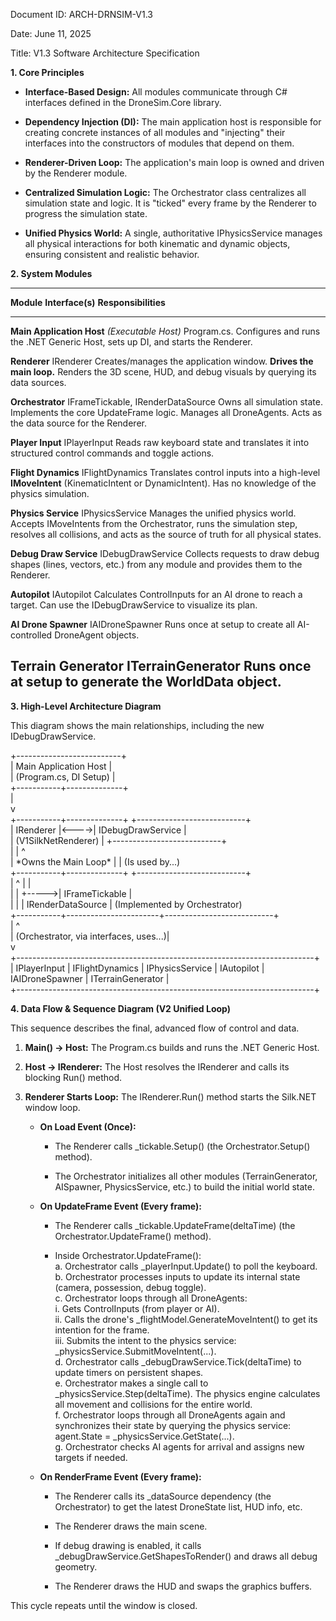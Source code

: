Document ID: ARCH-DRNSIM-V1.3

Date: June 11, 2025

Title: V1.3 Software Architecture Specification

**1. Core Principles**

- **Interface-Based Design:** All modules communicate through C# interfaces defined in the DroneSim.Core library.

- **Dependency Injection (DI):** The main application host is responsible for creating concrete instances of all modules and \"injecting\" their interfaces into the constructors of modules that depend on them.

- **Renderer-Driven Loop:** The application\'s main loop is owned and driven by the Renderer module.

- **Centralized Simulation Logic:** The Orchestrator class centralizes all simulation state and logic. It is \"ticked\" every frame by the Renderer to progress the simulation state.

- **Unified Physics World:** A single, authoritative IPhysicsService manages all physical interactions for both kinematic and dynamic objects, ensuring consistent and realistic behavior.

**2. System Modules**

  ------------------------------------------------------------------------------------------------------------------------------------------------------------------------------------------------------------------------------------------------------------
  **Module**                  **Interface(s)**                    **Responsibilities**
  --------------------------- ----------------------------------- --------------------------------------------------------------------------------------------------------------------------------------------------------------------------------------------
  **Main Application Host**   *(Executable Host)*                 Program.cs. Configures and runs the .NET Generic Host, sets up DI, and starts the Renderer.

  **Renderer**                IRenderer                           Creates/manages the application window. **Drives the main loop.** Renders the 3D scene, HUD, and debug visuals by querying its data sources.

  **Orchestrator**            IFrameTickable, IRenderDataSource   Owns all simulation state. Implements the core UpdateFrame logic. Manages all DroneAgents. Acts as the data source for the Renderer.

  **Player Input**            IPlayerInput                        Reads raw keyboard state and translates it into structured control commands and toggle actions.

  **Flight Dynamics**         IFlightDynamics                     Translates control inputs into a high-level **IMoveIntent** (KinematicIntent or DynamicIntent). Has no knowledge of the physics simulation.

  **Physics Service**         IPhysicsService                     Manages the unified physics world. Accepts IMoveIntents from the Orchestrator, runs the simulation step, resolves all collisions, and acts as the source of truth for all physical states.

  **Debug Draw Service**      IDebugDrawService                   Collects requests to draw debug shapes (lines, vectors, etc.) from any module and provides them to the Renderer.

  **Autopilot**               IAutopilot                          Calculates ControlInputs for an AI drone to reach a target. Can use the IDebugDrawService to visualize its plan.

  **AI Drone Spawner**        IAIDroneSpawner                     Runs once at setup to create all AI-controlled DroneAgent objects.

  **Terrain Generator**       ITerrainGenerator                   Runs once at setup to generate the WorldData object.
  ------------------------------------------------------------------------------------------------------------------------------------------------------------------------------------------------------------------------------------------------------------

**3. High-Level Architecture Diagram**

This diagram shows the main relationships, including the new IDebugDrawService.

+\-\-\-\-\-\-\-\-\-\-\-\-\-\-\-\-\-\-\-\-\-\-\-\-\--+\
\| Main Application Host \|\
\| (Program.cs, DI Setup) \|\
+\-\-\-\-\-\-\-\-\-\--+\-\-\-\-\-\-\-\-\-\-\-\-\--+\
\|\
v\
+\-\-\-\-\-\-\-\-\-\--+\-\-\-\-\-\-\-\-\-\-\-\-\--+ +\-\-\-\-\-\-\-\-\-\-\-\-\-\-\-\-\-\-\-\-\-\-\-\-\-\--+\
\| IRenderer \|\<\-\-\--\>\| IDebugDrawService \|\
\| (V1SilkNetRenderer) \| +\-\-\-\-\-\-\-\-\-\-\-\-\-\-\-\-\-\-\-\-\-\-\-\-\-\--+\
\| \| \^\
\| \*Owns the Main Loop\* \| \| (Is used by\...)\
+\-\-\-\-\-\-\-\-\-\--+\-\-\-\-\-\-\-\-\-\-\-\-\--+ +\-\-\-\-\-\-\-\-\-\-\-\-\-\-\-\-\-\-\-\-\-\-\-\-\-\--+\
\| \^ \| \|\
\| \| +\-\-\-\--\>\| IFrameTickable \|\
\| \| \| IRenderDataSource \| (Implemented by Orchestrator)\
+\-\-\-\-\-\-\-\-\-\--+\-\-\-\-\-\-\-\-\-\-\-\-\-\-\-\-\-\-\-\-\-\--+\-\-\-\-\-\-\-\-\-\-\-\-\-\-\-\-\-\-\-\-\-\-\-\-\-\--+\
\| \^\
\| (Orchestrator, via interfaces, uses\...)\|\
v\
+\-\-\-\-\-\-\-\-\-\-\-\-\-\-\-\-\-\-\-\-\-\-\-\-\-\-\-\-\-\-\-\-\-\-\-\-\-\-\-\-\-\-\-\-\-\-\-\-\-\-\-\-\-\-\-\-\-\-\-\-\-\-\-\-\-\-\-\-\-\-\-\-\--+\
\| IPlayerInput \| IFlightDynamics \| IPhysicsService \| IAutopilot \| IAIDroneSpawner \| ITerrainGenerator \|\
+\-\-\-\-\-\-\-\-\-\-\-\-\-\-\-\-\-\-\-\-\-\-\-\-\-\-\-\-\-\-\-\-\-\-\-\-\-\-\-\-\-\-\-\-\-\-\-\-\-\-\-\-\-\-\-\-\-\-\-\-\-\-\-\-\-\-\-\-\-\-\-\-\--+

**4. Data Flow & Sequence Diagram (V2 Unified Loop)**

This sequence describes the final, advanced flow of control and data.

1.  **Main() -\> Host:** The Program.cs builds and runs the .NET Generic Host.

2.  **Host -\> IRenderer:** The Host resolves the IRenderer and calls its blocking Run() method.

3.  **Renderer Starts Loop:** The IRenderer.Run() method starts the Silk.NET window loop.

    - **On Load Event (Once):**

      - The Renderer calls \_tickable.Setup() (the Orchestrator.Setup() method).

      - The Orchestrator initializes all other modules (TerrainGenerator, AISpawner, PhysicsService, etc.) to build the initial world state.

    - **On UpdateFrame Event (Every frame):**

      - The Renderer calls \_tickable.UpdateFrame(deltaTime) (the Orchestrator.UpdateFrame() method).

      - Inside Orchestrator.UpdateFrame():\
        a. Orchestrator calls \_playerInput.Update() to poll the keyboard.\
        b. Orchestrator processes inputs to update its internal state (camera, possession, debug toggle).\
        c. Orchestrator loops through all DroneAgents:\
        i. Gets ControlInputs (from player or AI).\
        ii. Calls the drone\'s \_flightModel.GenerateMoveIntent() to get its intention for the frame.\
        iii. Submits the intent to the physics service: \_physicsService.SubmitMoveIntent(\...).\
        d. Orchestrator calls \_debugDrawService.Tick(deltaTime) to update timers on persistent shapes.\
        e. Orchestrator makes a single call to \_physicsService.Step(deltaTime). The physics engine calculates all movement and collisions for the entire world.\
        f. Orchestrator loops through all DroneAgents again and synchronizes their state by querying the physics service: agent.State = \_physicsService.GetState(\...).\
        g. Orchestrator checks AI agents for arrival and assigns new targets if needed.

    - **On RenderFrame Event (Every frame):**

      - The Renderer calls its \_dataSource dependency (the Orchestrator) to get the latest DroneState list, HUD info, etc.

      - The Renderer draws the main scene.

      - If debug drawing is enabled, it calls \_debugDrawService.GetShapesToRender() and draws all debug geometry.

      - The Renderer draws the HUD and swaps the graphics buffers.

This cycle repeats until the window is closed.
